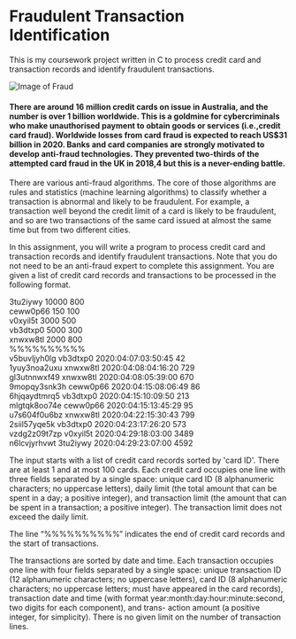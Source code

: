 # Fraudulent Transaction Identification

This is my coursework project written in C to process credit card and transaction records and identify fraudulent transactions.

![Image of Fraud](https://github.com/olivertan1999/fraudulent_transaction_identification/blob/master/Fraud-cash.jpg)

#### There are around 16 million credit cards on issue in Australia, and the number is over 1 billion worldwide. This is a goldmine for cybercriminals who make unauthorised payment to obtain goods or services (i.e.,credit card fraud). Worldwide losses from card fraud is expected to reach US$31 billion in 2020. Banks and card companies are strongly motivated to develop anti-fraud technologies. They prevented two-thirds of the attempted card fraud in the UK in 2018,4 but this is a never-ending battle.

There are various anti-fraud algorithms. The core of those algorithms are rules and statistics (machine learning algorithms) to classify whether a transaction is abnormal and likely to be fraudulent. For example, a transaction well beyond the credit limit of a card is likely to be fraudulent, and so are two transactions of the same card issued at almost the same time but from two different cities.

In this assignment, you will write a program to process credit card and transaction records and identify fraudulent transactions. Note that you do not need to be an anti-fraud expert to complete this assignment. You are given a list of credit card records and transactions to be processed in the following format.

3tu2iywy 10000 800<br/> 
ceww0p66 150 100<br/>
v0xyil5t 3000 500<br/>
vb3dtxp0 5000 300<br/>
xnwxw8tl 2000 800<br/>
%%%%%%%%%%<br/>
v5buvljyh0lg vb3dtxp0 2020:04:07:03:50:45 42<br/>
1yuy3noa2uxu xnwxw8tl 2020:04:08:04:16:20 729<br/>
gl3utnnwxf49 xnwxw8tl 2020:04:08:05:39:00 670<br/>
9mopqy3snk3h ceww0p66 2020:04:15:08:06:49 86<br/>
6hjqaydtmrq5 vb3dtxp0 2020:04:15:10:09:50 213<br/>
mlgtqk8oo74e ceww0p66 2020:04:15:13:45:29 95<br/>
u7s604f0u6bz xnwxw8tl 2020:04:22:15:30:43 799<br/>
2siil57yqe5k vb3dtxp0 2020:04:23:17:26:20 573<br/>
vzdg2z09t7zp v0xyil5t 2020:04:29:18:03:00 3489<br/>
n6lcvjyrhvwt 3tu2iywy 2020:04:29:23:07:00 4592<br/>

The input starts with a list of credit card records sorted by 'card ID'. There are at least 1 and at most 100 cards. Each credit card occupies one line with three fields separated by a single space: unique card ID (8 alphanumeric characters; no uppercase letters), daily limit (the total amount that can be spent in a day; a positive integer), and transaction limit (the amount that can be spent in a transaction; a positive integer). The transaction limit does not exceed the daily limit.

The line “%%%%%%%%%%” indicates the end of credit card records and the start of transactions.

The transactions are sorted by date and time. Each transaction occupies one line with four fields separated by a single space: unique transaction ID (12 alphanumeric characters; no uppercase letters), card ID (8 alphanumeric characters; no uppercase letters; must have appeared in the card records), transaction date and time (with format year:month:day:hour:minute:second, two digits for each component), and trans- action amount (a positive integer, for simplicity). There is no given limit on the number of transaction lines.
